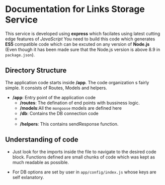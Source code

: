 # Documentation for Links Storage Service

This service is developed using **express**  which facilates using latest cutting edge features of _JavaScript_
You need to build this code which generates **ES5** compatible code which can be excuted on any version of **Node.js** (Even though it has been made sure that the Node.js version is above 8.9 in `package.json`).

## Directory Structure

The application code starts inside **/app**. The code organization s fairly simple. It consists of Routes, Models and helpers.

- **/app**: Entry point of the application code
  - **/routes**: The defination of end points with bussiness logic.
  - **/models**:All the `mongoose` models are defined here
  - **/db**: Contains the DB connection code
  - 
  - **/helpers**: This contains  sendResponse function.


## Understanding of code

- Just look for the imports inside the file to navigate to the desired code block. Functions defined are small chunks of code which was kept as much readable as possible.

- For  DB options are set by user in `app/config/index.js` whose keys are self exlanatory.

